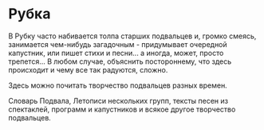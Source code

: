 # Рубка

В Рубку часто набивается толпа старших подвальцев и, громко смеясь, занимается чем-нибудь загадочным - придумывает очередной капустник, или пишет стихи и песни... а иногда, может, просто трепется... В любом случае, объяснить постороннему, что здесь происходит и чему все так радуются, сложно.

Здесь можно почитать творчество подвальцев разных времен. 

Словарь Подвала, Летописи нескольких групп, тексты песен из спектаклей, программ и капустников и всякое другое творчество подвальцев.
